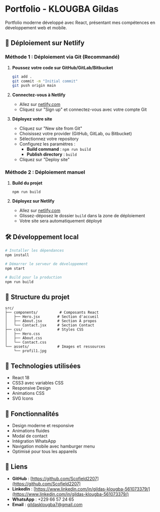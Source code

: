 # Portfolio - KLOUGBA Gildas

Portfolio moderne développé avec React, présentant mes compétences en développement web et mobile.

## 🚀 Déploiement sur Netlify

### Méthode 1 : Déploiement via Git (Recommandé)

1. **Poussez votre code sur GitHub/GitLab/Bitbucket**
   ```bash
   git add .
   git commit -m "Initial commit"
   git push origin main
   ```

2. **Connectez-vous à Netlify**
   - Allez sur [netlify.com](https://netlify.com)
   - Cliquez sur "Sign up" et connectez-vous avec votre compte Git

3. **Déployez votre site**
   - Cliquez sur "New site from Git"
   - Choisissez votre provider (GitHub, GitLab, ou Bitbucket)
   - Sélectionnez votre repository
   - Configurez les paramètres :
     - **Build command** : `npm run build`
     - **Publish directory** : `build`
   - Cliquez sur "Deploy site"

### Méthode 2 : Déploiement manuel

1. **Build du projet**
   ```bash
   npm run build
   ```

2. **Déployez sur Netlify**
   - Allez sur [netlify.com](https://netlify.com)
   - Glissez-déposez le dossier `build` dans la zone de déploiement
   - Votre site sera automatiquement déployé

## 🛠️ Développement local

```bash
# Installer les dépendances
npm install

# Démarrer le serveur de développement
npm start

# Build pour la production
npm run build
```

## 📁 Structure du projet

```
src/
├── components/          # Composants React
│   ├── Hero.jsx        # Section d'accueil
│   ├── About.jsx       # Section À propos
│   └── Contact.jsx     # Section Contact
├── css/                # Styles CSS
│   ├── Hero.css
│   ├── About.css
│   └── Contact.css
└── assets/             # Images et ressources
    └── profil1.jpg
```

## 🎨 Technologies utilisées

- React 18
- CSS3 avec variables CSS
- Responsive Design
- Animations CSS
- SVG Icons

## 📱 Fonctionnalités

- Design moderne et responsive
- Animations fluides
- Modal de contact
- Intégration WhatsApp
- Navigation mobile avec hamburger menu
- Optimisé pour tous les appareils

## 🔗 Liens

- **GitHub** : [https://github.com/Scofield2207](https://github.com/Scofield2207)
- **LinkedIn** : [https://www.linkedin.com/in/gildas-klougba-561073379/](https://www.linkedin.com/in/gildas-klougba-561073379/)
- **WhatsApp** : +229 66 57 24 65
- **Email** : gildasklougba7@gmail.com 